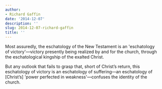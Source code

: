 ```yaml
---
author:
- Richard Gaffin
date: '2014-12-07'
description: ''
slug: 2014-12-07-richard-gaffin
title: ''
---
```

Most assuredly, the eschatology of the New Testament is an 'eschatology of victory'—victory presently being realized by and for the church, through the eschatological kingship of the exalted Christ. 

But any outlook that fails to grasp that, short of Christ’s return, this eschatology of victory is an eschatology of suffering—an eschatology of [Christ’s] 'power perfected in weakness'—confuses the identity of the church.




